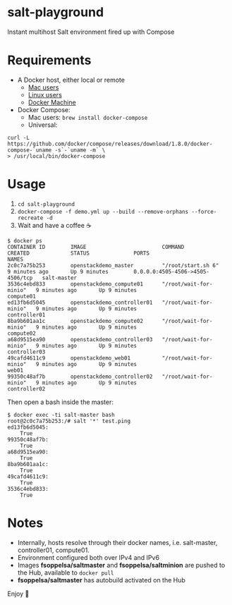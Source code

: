 # salt-playground
Instant multihost Salt environment fired up with Compose

# Requirements
* A Docker host, either local or remote
  * [Mac users](https://docs.docker.com/docker-for-mac/)
  * [Linux users](https://docs.docker.com/engine/installation/linux/ubuntulinux/)
  * [Docker Machine](https://docs.docker.com/machine/install-machine/)
* Docker Compose:
  * Mac users: `brew install docker-compose`
  * Universal: 
  
```
curl -L https://github.com/docker/compose/releases/download/1.8.0/docker-compose-`uname -s`-`uname -m` \
> /usr/local/bin/docker-compose
```
  
# Usage
1. `cd salt-playground`
2. `docker-compose -f demo.yml up --build --remove-orphans --force-recreate -d`
3. Wait and have a coffee ☕️

```
$ docker ps
CONTAINER ID        IMAGE                        COMMAND                  CREATED             STATUS              PORTS                              NAMES
2c0c7a75b253        openstackdemo_master         "/root/start.sh 6"       9 minutes ago       Up 9 minutes        0.0.0.0:4505-4506->4505-4506/tcp   salt-master
3536c4ebd833        openstackdemo_compute01      "/root/wait-for-minio"   9 minutes ago       Up 9 minutes                                           compute01
ed13fb6d5045        openstackdemo_controller01   "/root/wait-for-minio"   9 minutes ago       Up 9 minutes                                           controller01
8ba9b601aa1c        openstackdemo_compute02      "/root/wait-for-minio"   9 minutes ago       Up 9 minutes                                           compute02
a68d9515ea90        openstackdemo_controller03   "/root/wait-for-minio"   9 minutes ago       Up 9 minutes                                           controller03
49cafd4611c9        openstackdemo_web01          "/root/wait-for-minio"   9 minutes ago       Up 9 minutes                                           web01
99350c48af7b        openstackdemo_controller02   "/root/wait-for-minio"   9 minutes ago       Up 9 minutes                                           controller02
```

Then open a bash inside the master:

```
$ docker exec -ti salt-master bash
root@2c0c7a75b253:/# salt '*' test.ping                                                                                                                                     
ed13fb6d5045:
    True
99350c48af7b:
    True
a68d9515ea90:
    True
8ba9b601aa1c:
    True
49cafd4611c9:
    True
3536c4ebd833:
    True
```

# Notes
* Internally, hosts resolve through their docker names, i.e. salt-master, controller01, compute01.
* Environment configured both over IPv4 and IPv6
* Images **fsoppelsa/saltmaster** and **fsoppelsa/saltminion** are pushed to the Hub, available to `docker pull`
* **fsoppelsa/saltmaster** has autobuild activated on the Hub

Enjoy 🍻
